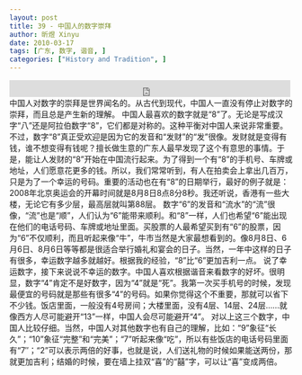 ```yaml
---
layout: post
title: 39 - 中国人的数字崇拜
author: 昕煜 Xinyu
date: 2010-03-17
tags: [广东, 数字, 谐音, ]
categories: ["History and Tradition", ]
---
```


<iframe src="https://archive.org/embed/slowchinese_201909/Slow_Chinese_039.mp3" width="500" height="30" frameborder="0" webkitallowfullscreen="true" mozallowfullscreen="true" allowfullscreen></iframe>
中国人对数字的崇拜是世界闻名的。从古代到现代，中国人一直没有停止对数字的崇拜，而且总是产生新的理解。
中国人最喜欢的数字就是“8”了。无论是写成汉字“八”还是阿拉伯数字“8”，它们都是对称的。这种平衡对中国人来说非常重要。不过，数字“8”真正受欢迎是因为它的发音和“发财”的“发”很像。发财就是变得有钱，谁不想变得有钱呢？擅长做生意的广东人最早发现了这个有意思的事情。于是，能让人发财的“8”开始在中国流行起来。为了得到一个有“8”的手机号、车牌或地址，人们愿意花更多的钱。所以，我们常常听到，有人在拍卖会上拿出几百万，只是为了一个幸运的号码。重要的活动也在有“8”的日期举行，最好的例子就是：2008年北京奥运会的开幕时间就是8月8日8点8分8秒。我还听说，香港有一些大楼，无论它有多少层，最高层就叫第88层。
数字“6”的发音和“流水”的“流”很像，“流”也是“顺”，人们认为“6”能带来顺利。和“8”一样，人们也希望“6”能出现在他们的电话号码、车牌或地址里面。买股票的人最希望买到有“6”的股票，因为“6”不仅顺利，而且听起来像“牛”，牛市当然是大家最想看到的。像8月8日、6月6日、8月6日等等都是很适合举行婚礼和宴会的日子。当然，一年中这样的日子有很多，幸运数字越多就越好。根据我的经验，“8”比“6”更加吉利一点。
说了幸运数字，接下来说说不幸运的数字。中国人喜欢根据谐音来看数字的好坏。很明显，数字“4”肯定不是好数字，因为“4”就是“死”。我第一次买手机号的时候，发现最便宜的号码就是那些有很多“4”的号码。如果你觉得这个不重要，那就可以省下不少钱。饭店里面，一般没有4号房间；大楼里面，没有4层、14层、24层……就像西方人尽可能避开“13”一样，中国人会尽可能避开“4”。
对以上这三个数字，中国人比较仔细。当然，中国人对其他数字也有自己的理解，比如：“9”象征“长久”；“10”象征“完整”和“完美”；“7”听起来像“吃”，所以有些饭店的电话号码里面有“7″；“2”可以表示两倍的好事，也就是说，人们送礼物的时候如果能送两份，那就更加吉利；结婚的时候，要在墙上挂双“喜”的“囍”字，可以让“喜”变成两倍。
 
